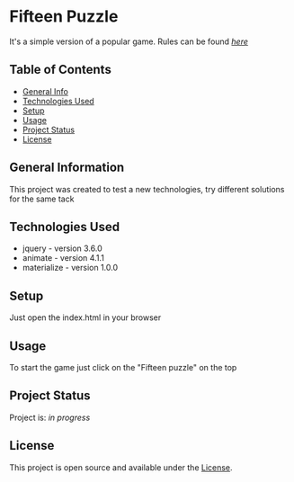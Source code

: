 # Fifteen Puzzle
It's a simple version of a popular game. 
Rules can be found [_here_](https://en.wikipedia.org/wiki/15_puzzle)


## Table of Contents
* [General Info](#general-information)
* [Technologies Used](#technologies-used)
* [Setup](#setup)
* [Usage](#usage)
* [Project Status](#project-status)
* [License](#license)


## General Information
This project was created to test a new technologies, try different solutions for the same tack


## Technologies Used
- jquery - version 3.6.0
- animate - version 4.1.1
- materialize - version 1.0.0


## Setup
Just open the index.html in your browser


## Usage
To start the game just click on the "Fifteen puzzle" on the top


## Project Status
Project is: _in progress_


## License
This project is open source and available under the [License](https://github.com/DevilRep/fifteen-puzzle/blob/main/LICENSE).

